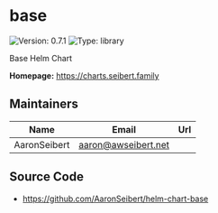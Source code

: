 # base

![Version: 0.7.1](https://img.shields.io/badge/Version-0.7.1-informational?style=flat-square) ![Type: library](https://img.shields.io/badge/Type-library-informational?style=flat-square)

Base Helm Chart

**Homepage:** <https://charts.seibert.family>

## Maintainers

| Name | Email | Url |
| ---- | ------ | --- |
| AaronSeibert | <aaron@awseibert.net> |  |

## Source Code

* <https://github.com/AaronSeibert/helm-chart-base>

